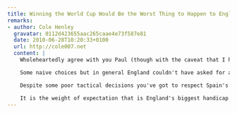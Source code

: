```yaml
---
title: Winning the World Cup Would Be the Worst Thing to Happen to English Football
remarks:
- author: Cole Henley
  gravatar: 0112d423655aac265caae4e73f587e81
  date: 2010-06-28T10:20:33+0100
  url: http://cole007.net
  content: |
    Wholeheartedly agree with you Paul (though with the caveat that I haven't supported England at international level since Mexico '86).

    Some naive choices but in general England couldn't have asked for a better manager than Capello for the World Cup. Sadly the media never gave him the space and time to appoint the best team rather than the best group of eleven individuals.

    Despite some poor tactical decisions you've got to respect Spain's Del Bosque who in the face of an equally expectant media started the tournament with both Torres and Fabregas on the bench. If Capello had freedom or resolve to start with Gerrard, Lampard or Rooney on bench might have been a different outcome.

    It is the weight of expectation that is England's biggest handicap and sadly the media dusted off all the nostalgic cliches (1966, WWII) in the face of an England team that failed to offer anything new. Perhaps the English need to look north of the Border for a lesson on footballing expectation, stop looking back and just enjoy the ride: <http://sport.caledonianmercury.com/2010/06/21/three-tips-as-the-three-lions-slouch-from-66-to-78/00407>
---
```

